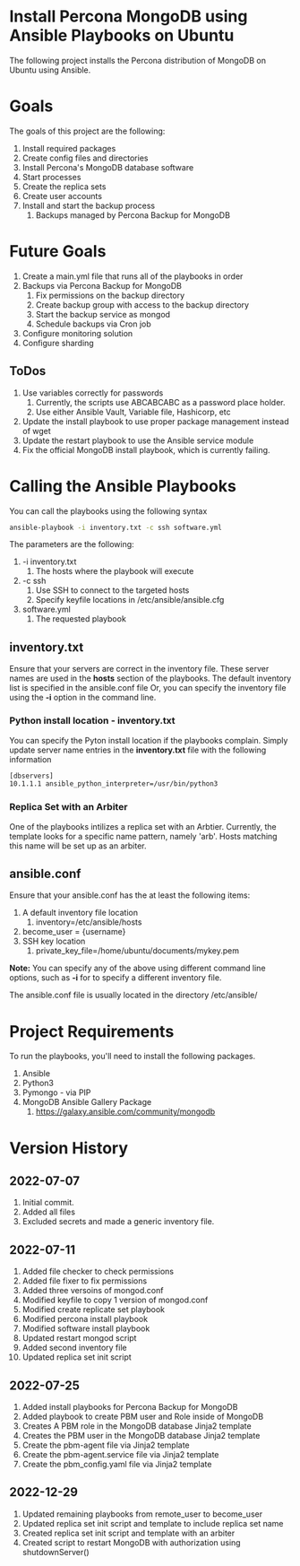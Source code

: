 # Install Percona MongoDB using Ansible Playbooks on Ubuntu
The following project installs the Percona distribution of MongoDB on Ubuntu using Ansible.

# Goals
The goals of this project are the following:
1. Install required packages
1. Create config files and directories
1. Install Percona's MongoDB database software
1. Start processes
1. Create the replica sets
1. Create user accounts
1. Install and start the backup process
   1. Backups managed by Percona Backup for MongoDB 

# Future Goals
1. Create a main.yml file that runs all of the playbooks in order
1. Backups via Percona Backup for MongoDB
   1. Fix permissions on the backup directory
   1. Create backup group with access to the backup directory
   1. Start the backup service as mongod
   1. Schedule backups via Cron job
1. Configure monitoring solution
1. Configure sharding

## ToDos
1. Use variables correctly for passwords
   1. Currently, the scripts use ABCABCABC as a password place holder.
   1. Use either Ansible Vault, Variable file, Hashicorp, etc  
1. Update the install playbook to use proper package management instead of wget
1. Update the restart playbook to use the Ansible service module
1. Fix the official MongoDB install playbook, which is currently failing. 

# Calling the Ansible Playbooks
You can call the playbooks using the following syntax
```bash
ansible-playbook -i inventory.txt -c ssh software.yml
```
The parameters are the following:
1. -i inventory.txt
    1. The hosts where the playbook will execute
1. -c ssh
    1. Use SSH to connect to the targeted hosts
    1. Specify keyfile locations in /etc/ansible/ansible.cfg
1. software.yml
    1. The requested playbook       

## inventory.txt
Ensure that your servers are correct in the inventory file.
These server names are used in the **hosts** section of the playbooks. The default inventory list is specified in the ansible.conf file 
Or, you can specify the inventory file using the **-i** option in the command line. 
### Python install location - inventory.txt
You can specify the Pyton install location if the playbooks complain. Simply update server name entries in the **inventory.txt** file with the following information
```bash
[dbservers]
10.1.1.1 ansible_python_interpreter=/usr/bin/python3
```
### Replica Set with an Arbiter 
One of the playbooks intilizes a replica set with an Arbtier. Currently, the template looks for a specific name pattern, namely 'arb'. Hosts matching this name will be set up as an arbiter.
## ansible.conf
Ensure that your ansible.conf has the at least the following items:
1. A default inventory file location
    1. inventory=/etc/ansible/hosts 
1. become_user = {username} 
1. SSH key location
    1. private_key_file=/home/ubuntu/documents/mykey.pem

**Note:** You can specify any of the above using different command line options, such as **-i** for to specify a different inventory file. 

The ansible.conf file is usually located in the directory /etc/ansible/

# Project Requirements
To run the playbooks, you'll need to install the following packages.

1. Ansible
1. Python3
1. Pymongo - via PIP
1. MongoDB Ansible Gallery Package
   1. https://galaxy.ansible.com/community/mongodb

# Version History
## 2022-07-07
1. Initial commit. 
1. Added all files
1. Excluded secrets and made a generic inventory file.

## 2022-07-11
1. Added file checker to check permissions
1. Added file fixer to fix permissions
1. Added three versoins of mongod.conf
1. Modified keyfile to copy 1 version of mongod.conf
1. Modified create replicate set playbook
1. Modified percona install playbook
1. Modified software install playbook
1. Updated restart mongod script
1. Added second inventory file
1. Updated replica set init script

## 2022-07-25
1. Added install playbooks for Percona Backup for MongoDB
1. Added playbook to create PBM user and Role inside of MongoDB
1. Creates A PBM role in the MongoDB database Jinja2 template
1. Creates the PBM user in the MongoDB database Jinja2 template
1. Create the pbm-agent file via Jinja2 template
1. Create the pbm-agent.service file via Jinja2 template
1. Create the pbm_config.yaml file via Jinja2 template

## 2022-12-29
1. Updated remaining playbooks from remote_user to become_user
1. Updated replica set init script and template to include replica set name
1. Created replica set init script and template with an arbiter
1. Created script to restart MongoDB with authorization using shutdownServer()